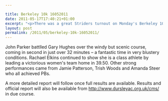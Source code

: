 ```yaml
---

title: Berkeley 10k 16052011
date: 2011-05-17T17:40:21+01:00
excerpt: "<p>There was a great Striders turnout on Monday's Berkeley 10k. Click here to find out more...</p>"
layout: post
permalink: /2011/05/berkeley-10k-16052011/
---
```

</p> 

John Parker battlled Gary Hughes over the windy but scenic course, coming in second in just over 32 minutes &#8211; a fantastic time in very blustery conditions. Rachael Elkins continued to show she is a class athlete by leading a victorious women's team home in 39.50. Other strong performances came from Jamie Patterson, Trish Woods and Amanda Steer who all achieved PBs.

A more detailed report will follow once full results are available. Results and official report will also be available from http://www.dursleyac.org.uk/cms/ in due course.</p>
